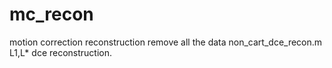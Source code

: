# mc_recon
motion correction reconstruction
remove all the data 
non_cart_dce_recon.m L1,L* dce reconstruction.
 
